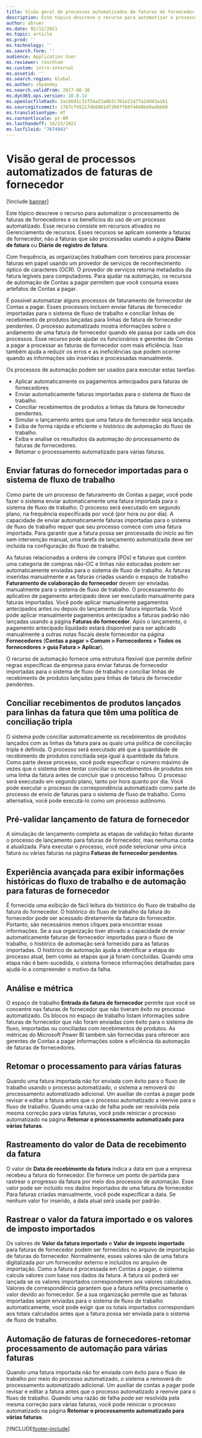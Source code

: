 ```yaml
---
title: Visão geral de processos automatizados de faturas de fornecedor
description: Este tópico descreve o recurso para automatizar o processamento de faturas de fornecedores e os benefícios do uso de um processo automatizado.
author: abruer
ms.date: 02/12/2021
ms.topic: article
ms.prod: ''
ms.technology: ''
ms.search.form: ''
audience: Application User
ms.reviewer: roschlom
ms.custom: intro-internal
ms.assetid: ''
ms.search.region: Global
ms.author: shpandey
ms.search.validFrom: 2017-08-30
ms.dyn365.ops.version: 10.0.14
ms.openlocfilehash: 2acb6d1c31f54a23a0b3c761e2147fa2dd43a161
ms.sourcegitcommit: 1707cf45217db6801df260ff60f4648bd9a4bb68
ms.translationtype: HT
ms.contentlocale: pt-BR
ms.lasthandoff: 10/23/2021
ms.locfileid: "7674943"
---
```

# <a name="automated-vendor-invoicing-processes-overview"></a>Visão geral de processos automatizados de faturas de fornecedor

[!include [banner](../includes/banner.md)]

Este tópico descreve o recurso para automatizar o processamento de faturas de fornecedores e os benefícios do uso de um processo automatizado. Esse recurso consiste em recursos ativados no Gerenciamento de recursos. Esses recursos se aplicam somente a faturas de fornecedor, não a faturas que são processadas usando a página **Diário de fatura** ou **Diário de registro de fatura**.

Com frequência, as organizações trabalham com terceiros para processar faturas em papel usando um provedor de serviços de reconhecimento óptico de caracteres (OCR). O provedor de serviços retorna metadados da fatura legíveis para computadores. Para ajudar na automação, os recursos de automação de Contas a pagar permitem que você consuma esses artefatos de Contas a pagar.

É possível automatizar alguns processos de faturamento de fornecedor de Contas a pagar. Esses processos incluem enviar faturas de fornecedor importadas para o sistema de fluxo de trabalho e conciliar linhas de recebimento de produtos lançadas para linhas de fatura de fornecedor pendentes. O processo automatizado mostra informações sobre o andamento de uma fatura de fornecedor quando ele passa por cada um dos processos. Esse recurso pode ajudar os funcionários e gerentes de Contas a pagar a processar as faturas de fornecedor com mais eficiência. Isso também ajuda a reduzir os erros e as ineficiências que podem ocorrer quando as informações são inseridas e processadas manualmente.

Os processos de automação podem ser usados para executar estas tarefas:

- Aplicar automaticamente os pagamentos antecipados para faturas de fornecedores
- Enviar automaticamente faturas importadas para o sistema de fluxo de trabalho.
- Conciliar recebimentos de produtos a linhas da fatura de fornecedor pendentes.
- Simular o lançamento antes que uma fatura de fornecedor seja lançada.
- Exiba de forma rápida e eficiente o histórico de automação do fluxo de trabalho.
- Exiba e analise os resultados da automação do processamento de faturas de fornecedores.
- Retomar o processamento automatizado para várias faturas.

## <a name="submit-imported-vendor-invoices-to-the-workflow-system"></a>Enviar faturas do fornecedor importadas para o sistema de fluxo de trabalho

Como parte de um processo de faturamento de Contas a pagar, você pode fazer o sistema enviar automaticamente uma fatura importada para o sistema de fluxo de trabalho. O processo será executado em segundo plano, na frequência especificada por você (por hora ou por dia). A capacidade de enviar automaticamente faturas importadas para o sistema de fluxo de trabalho requer que seu processo comece com uma fatura importada. Para garantir que a fatura possa ser processada do início ao fim sem intervenção manual, uma tarefa de lançamento automatizada deve ser incluída na configuração do fluxo de trabalho.


As faturas relacionadas a ordens de compra (POs) e faturas que contêm uma categoria de compras não-OC e linhas não estocadas podem ser automaticamente enviadas para o sistema de fluxo de trabalho. As faturas inseridas manualmente e as faturas criadas usando o espaço de trabalho **Faturamento de colaboração do fornecedor** devem ser enviadas manualmente para o sistema de fluxo de trabalho. O processamento do aplicativo de pagamento antecipado deve ser executado manualmente para faturas importadas. Você pode aplicar manualmente pagamentos antecipados antes ou depois do lançamento da fatura importada. Você pode aplicar manualmente pagamentos antecipados a faturas padrão não lançadas usando a página **Faturas do fornecedor**. Após o lançamento, o pagamento antecipado liquidado estará disponível para ser aplicado manualmente a outras notas fiscais deste fornecedor na página **Fornecedores** (**Contas a pagar \> Comum \> Fornecedores \> Todos os fornecedores \> guia Fatura \> Aplicar**).

O recurso de automação fornece uma estrutura flexível que permite definir regras específicas da empresa para enviar faturas de fornecedor importadas para o sistema de fluxo de trabalho e conciliar linhas de recebimento de produtos lançadas para linhas de fatura de fornecedor pendentes.

## <a name="match-product-receipts-to-invoice-lines-that-have-a-three-way-matching-policy"></a>Conciliar recebimentos de produtos lançados para linhas da fatura que têm uma política de conciliação tripla

O sistema pode conciliar automaticamente os recebimentos de produtos lançados com as linhas da fatura para as quais uma política de conciliação tripla é definida. O processo será executado até que a quantidade de recebimento de produtos conciliada seja igual à quantidade da fatura. Como parte desse processo, você pode especificar o número máximo de vezes que o sistema deve tentar conciliar os recebimentos de produtos em uma linha da fatura antes de concluir que o processo falhou. O processo será executado em segundo plano, tanto por hora quanto por dia. Você pode executar o processo de correspondência automatizado como parte do processo de envio de faturas para o sistema de fluxo de trabalho. Como alternativa, você pode executá-lo como um processo autônomo.

## <a name="pre-validate-vendor-invoice-posting"></a>Pré-validar lançamento de fatura de fornecedor

A simulação de lançamento completa as etapas de validação feitas durante o processo de lançamento para faturas de fornecedor, mas nenhuma conta é atualizada. Para executar o processo, você pode selecionar uma única fatura ou várias faturas na página **Faturas de fornecedor pendentes**.

## <a name="enhanced-experience-for-viewing-workflow-and-automation-historical-information-for-vendor-invoices"></a>Experiência avançada para exibir informações históricas do fluxo de trabalho e de automação para faturas de fornecedor

É fornecida uma exibição de fácil leitura do histórico do fluxo de trabalho da fatura do fornecedor. O histórico do fluxo de trabalho da fatura do fornecedor pode ser acessado diretamente da fatura do fornecedor. Portanto, são necessários menos cliques para encontrar essas informações. Se a sua organização tiver ativado a capacidade de enviar automaticamente faturas de fornecedor importadas para o fluxo de trabalho, o histórico de automação será fornecido para as faturas importadas. O histórico de automação ajuda a identificar a etapa do processo atual, bem como as etapas que já foram concluídas. Quando uma etapa não é bem-sucedida, o sistema fornece informações detalhadas para ajudá-lo a compreender o motivo da falha.

## <a name="analytics-and-metrics"></a>Análise e métrica

O espaço de trabalho **Entrada da fatura de fornecedor** permite que você se concentre nas faturas de fornecedor que não tiveram êxito no processo automatizado. Os blocos no espaço de trabalho listam informações sobre faturas de fornecedor que não foram enviadas com êxito para o sistema de fluxo, importadas ou conciliadas com recebimentos de produtos. As métricas do Microsoft Power BI também são fornecidas para oferecer aos gerentes de Contas a pagar informações sobre a eficiência da automação de faturas de fornecedores.


## <a name="resume-automation-processing-for-multiple-invoices"></a>Retomar o processamento para várias faturas

Quando uma fatura importada não for enviada com êxito para o fluxo de trabalho usando o processo automatizado, o sistema a removerá do processamento automatizado adicional. Um auxiliar de contas a pagar pode revisar e editar a fatura antes que o processo automatizado a reenvie para o fluxo de trabalho. Quando uma razão de falha pode ser resolvida pela mesma correção para várias faturas, você pode reiniciar o processo automatizado na página **Retomar o processamento automatizado para várias faturas**. 

## <a name="tracking-the-invoice-received-date-value"></a>Rastreamento do valor de Data de recebimento da fatura

O valor de **Data de recebimento da fatura** indica a data em que a empresa recebeu a fatura do fornecedor. Ele fornece um ponto de partida para rastrear o progresso da fatura por meio dos processos de automação. Esse valor pode ser incluído nos dados importados de uma fatura de fornecedor. Para faturas criadas manualmente, você pode especificar a data. Se nenhum valor for inserido, a data atual será usada por padrão.


## <a name="tracking-the-imported-invoice-amount-and-imported-sales-tax-amount-values"></a>Rastrear o valor da fatura importado e os valores de imposto importados

Os valores de **Valor da fatura importado** e **Valor de imposto importado** para faturas de fornecedor podem ser fornecidos no arquivo de importação de faturas do fornecedor. Normalmente, esses valores são de uma fatura digitalizada por um fornecedor externo e incluídos no arquivo de importação. Como a fatura é processada em Contas a pagar, o sistema calcula valores com base nos dados da fatura. A fatura só poderá ser lançada se os valores importados corresponderem aos valores calculados. Valores de correspondência garantem que a fatura reflita precisamente o valor devido ao fornecedor. Se a sua organização permite que as faturas importadas sejam enviadas para o sistema de fluxo de trabalho automaticamente, você pode exigir que os totais importados correspondam aos totais calculados antes que a fatura possa ser enviada para o sistema de fluxo de trabalho.

## <a name="vendor-invoice-automation---resume-automation-processing-for-multiple-invoices"></a>Automação de faturas de fornecedores-retomar processamento de automação para várias faturas
Quando uma fatura importada não for enviada com êxito para o fluxo de trabalho por meio do processo automatizado, o sistema a removerá do processamento automatizado adicional. Um auxiliar de contas a pagar pode revisar e editar a fatura antes que o processo automatizado a reenvie para o fluxo de trabalho. Quando uma razão de falha pode ser resolvida pela mesma correção para várias faturas, você pode reiniciar o processo automatizado na página **Retomar o processamento automatizado para várias faturas**. 

[!INCLUDE[footer-include](../../includes/footer-banner.md)]
